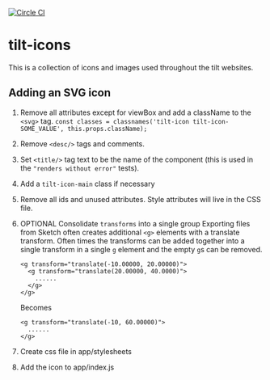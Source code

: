 [![Circle CI](https://circleci.com/gh/Crowdtilt/tilt-images.svg?style=svg)](https://circleci.com/gh/Crowdtilt/tilt-images)

# tilt-icons

This is a collection of icons and images used throughout the tilt websites.


## Adding an SVG icon

1. Remove all attributes except for viewBox and add a className to the `<svg>` tag.
    `const classes = classnames('tilt-icon tilt-icon-SOME_VALUE', this.props.className);`

2. Remove `<desc/>` tags and comments.
3. Set `<title/>` tag text to be the name of the component (this is used in the `"renders without error"` tests).
4. Add a `tilt-icon-main` class if necessary
5. Remove all ids and unused attributes. Style attributes will live in the CSS file.
6. OPTIONAL Consolidate `transforms` into a single group
    Exporting files from Sketch often creates additional `<g>` elements with a translate transform. Often times the transforms can be added together into a single transform in a single `g` element and the empty `g`s can be removed.
    
    ```
    <g transform="translate(-10.00000, 20.00000)">
      <g transform="translate(20.00000, 40.0000)">
        ......
      </g>
    </g>
    ``` 

    Becomes

    ```
    <g transform="translate(-10, 60.00000)">
      ......
    </g>
    ```

7. Create css file in app/stylesheets
8. Add the icon to app/index.js

